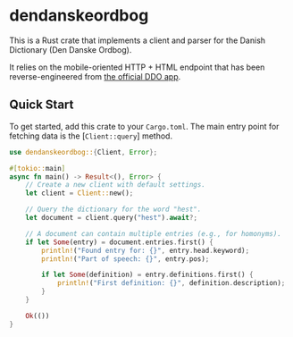 # dendanskeordbog

This is a Rust crate that implements a client and parser for the Danish
Dictionary (Den Danske Ordbog).

It relies on the mobile-oriented HTTP + HTML endpoint that has been
reverse-engineered from [the official DDO app].

[the official DDO app]: https://ordnet.dk/ddo/app

## Quick Start

To get started, add this crate to your `Cargo.toml`. The main entry point for
fetching data is the [`Client::query`] method.

```rust
use dendanskeordbog::{Client, Error};

#[tokio::main]
async fn main() -> Result<(), Error> {
    // Create a new client with default settings.
    let client = Client::new();

    // Query the dictionary for the word "hest".
    let document = client.query("hest").await?;

    // A document can contain multiple entries (e.g., for homonyms).
    if let Some(entry) = document.entries.first() {
        println!("Found entry for: {}", entry.head.keyword);
        println!("Part of speech: {}", entry.pos);

        if let Some(definition) = entry.definitions.first() {
            println!("First definition: {}", definition.description);
        }
    }

    Ok(())
}
```
